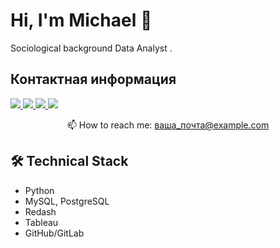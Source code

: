 # Hi, I'm Michael 👋
Sociological background Data Analyst .

## Контактная информация
<p align='left'>
   <a href="https://t.me/Meursaul">
       <img src="https://img.shields.io/badge/Telegram-2CA5E0?style=for-the-badge&logo=telegram&logoColor=white"/>
   </a>
   <a href="mailto:podmarevmihalm@gmail.com">
       <img src="https://img.shields.io/badge/Email-D14836?style=for-the-badge&logo=gmail&logoColor=white"/>
   </a>
   <a href="https://github.com/shamee69">
       <img src="https://img.shields.io/badge/GitHub-181717?style=for-the-badge&logo=github&logoColor=white"/>
   </a>
   <a href="https://spb.hh.ru/resume/025aeeeeff0c4e290b0039ed1f4333564d3768">
       <img src="https://img.shields.io/badge/HeadHunter-990000?style=for-the-badge&logo=hh&logoColor=white"/>
   </a>
</p>

<p align='center'>
   📫 How to reach me: <a href='mailto:ваша_почта@example.com'>ваша_почта@example.com</a>
</p>


## 🛠 Technical Stack
*   Python
*   MySQL, PostgreSQL
*   Redash
*   Tableau
*   GitHub/GitLab

   </a>
</div>
